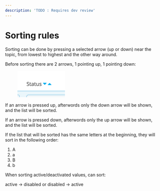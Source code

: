 ```yaml
---
description: 'TODO : Requires dev review'
---
```


# Sorting rules

Sorting can be done by pressing a selected arrow (up or down) near the topic, from lowest to highest and the other way around.&#x20;

Before sorting there are 2 arrows, 1 pointing up, 1 pointing down:

<figure><img src="../../../../.gitbook/assets/Screenshot from 2022-11-25 14-54-48.png" alt=""><figcaption></figcaption></figure>

If an arrow is pressed up, afterwords only the down arrow will be shown, and the list will be sorted.

If an arrow is pressed down, afterwords only the up arrow will be shown, and the list will be sorted.&#x20;

If the list that will be sorted has the same letters at the beginning, they will sort in the following order:

1. A
2. a
3. B
4. b

When sorting active/deactivated values, can sort:

active ->  disabled or disabled -> active
